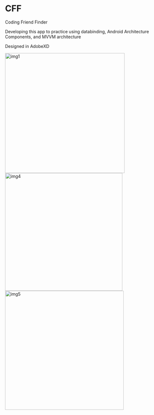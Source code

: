 # CFF
Coding Friend Finder

Developing this app to practice using databinding, Android Architecture Components, and MVVM architecture

Designed in AdobeXD

<img width="392" alt="img1" src="https://user-images.githubusercontent.com/38833004/48977242-c111ed80-f08e-11e8-8cca-0b5c87cb9f11.png"> 
<img width="385" alt="img4" src="https://user-images.githubusercontent.com/38833004/48977254-f585a980-f08e-11e8-8663-c1876547c58d.png">
<img width="389" alt="img5" src="https://user-images.githubusercontent.com/38833004/48977264-1c43e000-f08f-11e8-900b-d7362c53d9b3.png">
